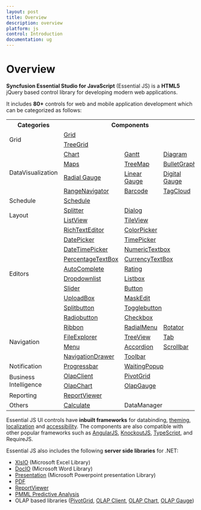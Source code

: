 ```yaml
---
layout: post
title: Overview
description: overview
platform: js
control: Introduction
documentation: ug
---
```


# Overview

**Syncfusion Essential Studio for JavaScript** (Essential JS) is a **HTML5** jQuery based control library for developing modern web applications. 

It includes **80+** controls for web and mobile application development which can be categorized as follows:


<table>
<tr>
<th>
Categories</th><th colspan = "3">
Components</th></tr>
<tr>
<td rowspan = "2">
Grid</td><td colspan = "3">
<a href="http://helpjs.syncfusion.com/js/grid/overview">Grid</a></td></tr>
<tr>
<td colspan = "3">
<a href="http://helpjs.syncfusion.com/js/treegrid/overview">TreeGrid</a></td></tr>
<tr>
<td rowspan = "4">
DataVisualization</td><td>
<a href="http://helpjs.syncfusion.com/js/chart/overview">Chart</a></td><td>
<a href="http://helpjs.syncfusion.com/js/gantt/overview">Gantt</a></td><td>
<a href="http://helpjs.syncfusion.com/js/diagram/overview">Diagram</a></td></tr>
<tr>
<td>
<a href="http://helpjs.syncfusion.com/js/maps/overview">Maps</a></td><td>
<a href="http://helpjs.syncfusion.com/js/treemap/overview">TreeMap</a></td><td>
<a href="http://helpjs.syncfusion.com/js/bulletgraph/overview">BulletGraph</a></td></tr>
<tr>
<td>
<a href="http://helpjs.syncfusion.com/js/circulargauge/overview">Radial Gauge</a></td><td>
<a href="http://helpjs.syncfusion.com/js/lineargauge/overview">Linear Gauge</a></td><td>
<a href="http://helpjs.syncfusion.com/js/digitalgauge/overview">Digital Gauge</a></td></tr>
<tr>
<td>
<a href="http://helpjs.syncfusion.com/js/rangenavigator/overview">RangeNavigator</a></td><td>
<a href="http://helpjs.syncfusion.com/js/barcode/overview">Barcode</a></td><td>
<a href="http://helpjs.syncfusion.com/js/tagcloud/overview">TagCloud</a></td></tr>
<tr><td>
Schedule</td><td colspan = "3">
<a href="http://helpjs.syncfusion.com/js/schedule/overview">Schedule</a></td></tr>
<tr>
<td rowspan = "2">
Layout</td><td>
<a href="http://helpjs.syncfusion.com/js/splitter/overview">Splitter</a></td><td colspan = "2">
<a href="http://helpjs.syncfusion.com/js/dialog/overview">Dialog</a></td></tr>
<tr>
<td>
<a href="http://helpjs.syncfusion.com/js/listview/overview">ListView</a></td><td colspan = "2">
<a href="http://helpjs.syncfusion.com/js/tileview/overview">TileView</a></td></tr>
<tr>
<td rowspan = "10">
Editors</td><td>
<a href="http://helpjs.syncfusion.com/js/richtexteditor/overview">RichTextEditor</a></td><td colspan = "2">
<a href="http://helpjs.syncfusion.com/js/colorpicker/overview">ColorPicker</a></td></tr>
<tr>
<td>
<a href="http://helpjs.syncfusion.com/js/datepicker/overview">DatePicker</a></td><td colspan = "2">
<a href="http://helpjs.syncfusion.com/js/timepicker/overview">TimePicker</a></td></tr>
<tr>
<td>
<a href="http://helpjs.syncfusion.com/js/datetimepicker/overview">DateTimePicker</a></td><td colspan = "2">
<a href="http://helpjs.syncfusion.com/js/numerictextbox/overview">NumericTextbox </a></td></tr>
<tr>
<td>
<a href="http://helpjs.syncfusion.com/js/percentagetextbox/overview">PercentageTextBox</a></td><td colspan = "2">
<a href="http://helpjs.syncfusion.com/js/currency/overview">CurrencyTextBox</a></td></tr>
<tr>
<td>
<a href="http://helpjs.syncfusion.com/js/autocomplete/overview">AutoComplete</a></td><td colspan = "2">
<a href="http://helpjs.syncfusion.com/js/rating/overview">Rating</a></td></tr>
<tr>
<td>
<a href="http://helpjs.syncfusion.com/js/dropdownlist/overview">Dropdownlist</a></td><td colspan = "2">
<a href="http://helpjs.syncfusion.com/js/listbox/overview">Listbox</a></td></tr>
<tr>
<td>
<a href="http://helpjs.syncfusion.com/js/slider/overview">Slider</a></td><td colspan = "2">
<a href="http://helpjs.syncfusion.com/js/button/overview">Button</a></td></tr>
<tr>
<td>
<a href="http://helpjs.syncfusion.com/js/uploadbox/overview">UploadBox</a></td><td colspan = "2">
<a href="http://helpjs.syncfusion.com/js/maskedit/overview">MaskEdit</a></td></tr>
<tr>
<td>
<a href="http://helpjs.syncfusion.com/js/splitbutton/overview">Splitbutton</a></td><td colspan = "2">
<a href="http://helpjs.syncfusion.com/js/togglebutton/overview">Togglebutton</a></td></tr>
<tr>
<td>
<a href="http://helpjs.syncfusion.com/js/radiobutton/overview">Radiobutton</a></td><td colspan = "2">
<a href="http://helpjs.syncfusion.com/js/checkbox/overview">Checkbox</a></td></tr>

<tr>
<td rowspan = "4">
Navigation</td><td>
<a href="http://helpjs.syncfusion.com/js/ribbon/overview">Ribbon</a></td><td>
<a href="http://help.syncfusion.com/ug/js/Documents/overview39.htm">RadialMenu</a></td><td>
<a href="http://helpjs.syncfusion.com/js/rotator/overview">Rotator</a></td></tr>
<tr>
<td>
<a href="http://helpjs.syncfusion.com/js/fileexplorer/overview">FileExplorer</a></td><td>
<a href="http://helpjs.syncfusion.com/js/treeview/overview">TreeView</a></td><td>
<a href="http://helpjs.syncfusion.com/js/tab/overview">Tab</a></td></tr>
<tr>
<td>
<a href="http://helpjs.syncfusion.com/js/menu/overview">Menu</a></td><td>
<a href="http://helpjs.syncfusion.com/js/accordion/overview">Accordion</a></td><td>
<a href="http://helpjs.syncfusion.com/js/scroller/overview">Scrollbar</a></td></tr>
<tr>
<td>
<a href="http://helpjs.syncfusion.com/js/navigationdrawer/overview">NavigationDrawer</a></td><td colspan = "2">
<a href="http://helpjs.syncfusion.com/js/toolbar/overview">Toolbar</a></td></tr>
<tr>
<td>
Notification</td><td>
<a href="http://helpjs.syncfusion.com/js/progressbar/overview">Progressbar</a></td><td colspan = "2">
<a href="http://helpjs.syncfusion.com/js/waitingpopup/overview">WaitingPopup</a></td></tr>
<tr>
<td rowspan = "2">
Business Intelligence</td><td>
<a href="http://helpjs.syncfusion.com/js/olapclient/overview">OlapClient</a></td><td colspan = "2">
<a href="http://helpjs.syncfusion.com/js/pivotgrid/overview">PivotGrid</a></td></tr>
<tr>
<td>
<a href="http://helpjs.syncfusion.com/js/olapchart/overview">OlapChart</a></td><td colspan = "2">
<a href="http://helpjs.syncfusion.com/js/olapgauge/overview">OlapGauge</a></td></tr>
<tr>
<td>
Reporting</td><td colspan = "3">
<a href="http://helpjs.syncfusion.com/js/reportviewer/overview">ReportViewer</a></td></tr>
<tr>
<td>
Others</td><td>
<a href="http://helpjs.syncfusion.com/js/calculate/overview">Calculate</a></td><td colspan = "2">
DataManager</td></tr>
</table>

Essential JS UI controls have **inbuilt frameworks** for databinding, [theming](http://helpjs.syncfusion.com/js/theming-in-essential-javascript-components), [localization](helpjs.syncfusion.com/js/localization) and [accessibility](http://helpjs.syncfusion.com/js/accessibility). The components are also compatible with other popular frameworks such as [AngularJS](http://helpjs.syncfusion.com/js/angularjs), [KnockoutJS](http://helpjs.syncfusion.com/js/knockoutjs), [TypeScript](http://helpjs.syncfusion.com/js/typescript), and RequireJS.

Essential JS also includes the following **server side libraries** for .NET:

* [XlsIO](http://help.syncfusion.com/ug/js/index.html#!Documents/xlsio.htm) (Microsoft Excel Library)
* [DocIO](http://help.syncfusion.com/ug/js/index.html#!Documents/overview19.htm) (Microsoft Word Library)
* [Presentation](http://help.syncfusion.com/ug/js/index.html#!Documents/overview37.htm) (Microsoft Powerpoint presentation Library)
* [PDF](http://help.syncfusion.com/ug/js/index.html#!Documents/overview36.htm)
* [ReportViewer](http://helpjs.syncfusion.com/js/reportviewer/overview)
* [PMML Predictive Analysis](http://help.syncfusion.com/predictive-analytics)
* OLAP based libraries ([PivotGrid](http://helpjs.syncfusion.com/js/pivotgrid/overview), [OLAP Client](http://helpjs.syncfusion.com/js/olapclient/overview), [OLAP Chart](http://helpjs.syncfusion.com/js/olapchart/overview), [OLAP Gauge](http://helpjs.syncfusion.com/js/olapgauge/overview))



